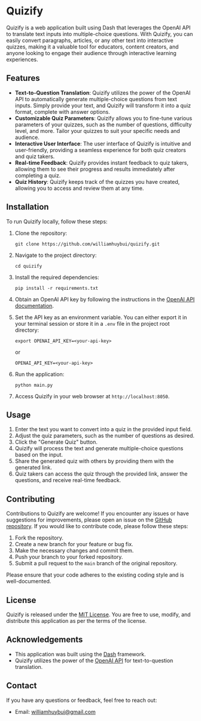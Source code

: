 # Quizify

Quizify is a web application built using Dash that leverages the OpenAI API to translate text inputs into multiple-choice questions. With Quizify, you can easily convert paragraphs, articles, or any other text into interactive quizzes, making it a valuable tool for educators, content creators, and anyone looking to engage their audience through interactive learning experiences.

## Features

- **Text-to-Question Translation**: Quizify utilizes the power of the OpenAI API to automatically generate multiple-choice questions from text inputs. Simply provide your text, and Quizify will transform it into a quiz format, complete with answer options.
- **Customizable Quiz Parameters**: Quizify allows you to fine-tune various parameters of your quizzes, such as the number of questions, difficulty level, and more. Tailor your quizzes to suit your specific needs and audience.
- **Interactive User Interface**: The user interface of Quizify is intuitive and user-friendly, providing a seamless experience for both quiz creators and quiz takers.
- **Real-time Feedback**: Quizify provides instant feedback to quiz takers, allowing them to see their progress and results immediately after completing a quiz.
- **Quiz History**: Quizify keeps track of the quizzes you have created, allowing you to access and review them at any time.

## Installation

To run Quizify locally, follow these steps:

1. Clone the repository:

   ```
   git clone https://github.com/williamhuybui/quizify.git
   ```

2. Navigate to the project directory:

   ```
   cd quizify
   ```

3. Install the required dependencies:

   ```
   pip install -r requirements.txt
   ```

4. Obtain an OpenAI API key by following the instructions in the [OpenAI API documentation](https://platform.openai.com/docs/authentication).

5. Set the API key as an environment variable. You can either export it in your terminal session or store it in a `.env` file in the project root directory:

   ```
   export OPENAI_API_KEY=<your-api-key>
   ```

   or

   ```
   OPENAI_API_KEY=<your-api-key>
   ```

6. Run the application:

   ```
   python main.py
   ```

7. Access Quizify in your web browser at `http://localhost:8050`.

## Usage

1. Enter the text you want to convert into a quiz in the provided input field.
2. Adjust the quiz parameters, such as the number of questions  as desired.
3. Click the "Generate Quiz" button.
4. Quizify will process the text and generate multiple-choice questions based on the input.
5. Share the generated quiz with others by providing them with the generated link.
6. Quiz takers can access the quiz through the provided link, answer the questions, and receive real-time feedback.

## Contributing

Contributions to Quizify are welcome! If you encounter any issues or have suggestions for improvements, please open an issue on the [GitHub repository](https://github.com/williamhuybui/quizify.git). If you would like to contribute code, please follow these steps:

1. Fork the repository.
2. Create a new branch for your feature or bug fix.
3. Make the necessary changes and commit them.
4. Push your branch to your forked repository.
5. Submit a pull request to the `main` branch of the original repository.

Please ensure that your code adheres to the existing coding style and is well-documented.

## License

Quizify is released under the [MIT License](https://opensource.org/licenses/MIT). You are free to use, modify, and distribute this application as per the terms of the license.

## Acknowledgements

- This application was built using the [Dash](https://dash.plotly.com/) framework.
- Quizify utilizes the power of the [OpenAI API](https://platform.openai.com/) for text-to-question translation.

## Contact

If you have any questions or feedback, feel free to reach out:

- Email: [williamhuybui@gmail.com](mailto:williamhuybui@gmail.com)
